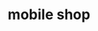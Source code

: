 ---
title: "mobile shop"
url: /malappuram/mobile-shop-padikkal-kondotty-road/
shop: mobile phone
---